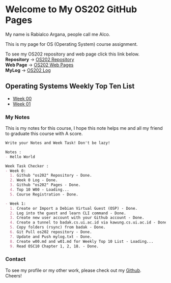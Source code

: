# Welcome to My OS202 GitHub Pages

My name is Rabialco Argana, people call me Alco. <br/> 

This is my page for OS (Operating System) course assignment. <br/>

To see my OS202 repository and web page click this link below. <br/>
**Repository** -> [OS202 Repository](https://github.com/rabialco/os202/) <br/>
**Web Page** -> [OS202 Web Pages](https://rabialco.github.io/os202/) <br/>
**MyLog** -> [OS202 Log](https://rabialco.github.io/os202/TXT/mylog.txt) <br/>

## Operating Systems Weekly Top Ten List
* [Week 00](W00/)
* [Week 01](W01/)

### My Notes

This is my notes for this course, I hope this note helps me and all my friend to graduate this course with A score.

```markdown
Write your Notes and Week Task! Don't be lazy!

Notes :
- Hello World

Week Task Checker :
- Week 0:
  1. Github "os202" Repository - Done.
  2. Week 0 Log - Done.
  3. Github "os202" Pages - Done.
  4. Top 10 W00 - Loading...
  5. Course Registration - Done.

- Week 1:
  1. Create or Import a Debian Virtual Guest (OSP) - Done.
  2. Log into the guest and learn CLI command - Done.
  3. Create new user account with your Github account - Done.
  4. Create a tunnel to badak.cs.ui.ac.id via kawung.cs.ui.ac.id - Done
  5. Copy folders (rsync) from badak - Done.
  6. Git Pull os202 repository - Done.
  7. Update and Push mylog.txt - Done.
  8. Create w00.md and w01.md for Weekly Top 10 List - Loading...
  9. Read OSC10 Chapter 1, 2, 18. - Done.

```

### Contact
To see my profile or my other work, please check out my [Github](https://github.com/rabialco). <br/>
Cheers!
